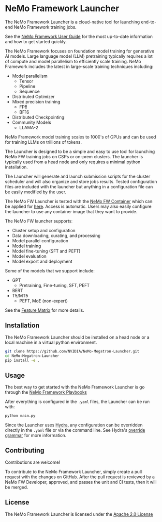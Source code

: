 # NeMo Framework Launcher

The NeMo Framework Launcher is a cloud-native tool for launching end-to-end NeMo Framework training jobs.

See the [NeMo Framework User Guide](https://docs.nvidia.com/nemo-framework/user-guide/latest/index.html) for
the most up-to-date information and how to get started quickly.

The NeMo Framework focuses on foundation model training for generative AI models. 
Large language model (LLM) pretraining typically requires a lot of compute and model parallelism to efficiently scale training.
NeMo Framework includes the latest in large-scale training techniques including:

- Model parallelism
  * Tensor
  * Pipeline
  * Sequence
- Distributed Optimizer
- Mixed precision training
  * FP8
  * BF16
- Distributed Checkpointing
- Community Models
  * LLAMA-2

NeMo Framework model training scales to 1000's of GPUs and can be used for training LLMs on trillions of tokens.

The Launcher is designed to be a simple and easy to use tool for launching NeMo FW training jobs
on CSPs or on-prem clusters. The launcher is typically used from a head node and only requires
a minimal python installation.

The Launcher will generate and launch submission scripts for the cluster scheduler and will also organize 
and store jobs results. Tested configuration files are included with the launcher but anything
in a configuration file can be easily modified by the user.

The NeMo FW Launcher is tested with the [NeMo FW Container](https://registry.ngc.nvidia.com/orgs/ea-bignlp/teams/ga-participants/containers/nemofw-training) which can be applied for [here](https://developer.nvidia.com/nemo-framework).
Access is automatic. 
Users may also easily configure the launcher to use any container image that they want to provide.

The NeMo FW launcher supports:
- Cluster setup and configuration
- Data downloading, curating, and processing
- Model parallel configuration
- Model training
- Model fine-tuning (SFT and PEFT)
- Model evaluation
- Model export and deployment


Some of the models that we support include:
- GPT
  * Pretraining, Fine-tuning, SFT, PEFT
- BERT
- T5/MT5
  * PEFT, MoE (non-expert)

See the [Feature Matrix](https://docs.nvidia.com/nemo-framework/user-guide/latest/featurematrix.html#gpt-models) for more details.


## Installation

The NeMo Framework Launcher should be installed on a head node or a local machine in a virtual python environment.

```bash
git clone https://github.com/NVIDIA/NeMo-Megatron-Launcher.git
cd NeMo-Megatron-Launcher
pip install -e .
```

## Usage

The best way to get started with the NeMo Framework Launcher is go through 
the [NeMo Framework Playbooks](https://docs.nvidia.com/nemo-framework/user-guide/latest/playbooks/index.html)

After everything is configured in the `.yaml` files, the Launcher can be run with:

```bash
python main.py
```

Since the Launcher uses [Hydra](https://hydra.cc/docs/intro/), 
any configuration can be overridden directly in the `.yaml` file or via the command line.
See Hydra's [override grammar](https://hydra.cc/docs/advanced/override_grammar/basic/) for more information. 

## Contributing

Contributions are welcome!

To contribute to the NeMo Framework Launcher, simply create a pull request with the changes on GitHub.
After the pull request is reviewed by a NeMo FW Developer, approved, and passes the unit and CI tests, 
then it will be merged.

## License

The NeMo Framework Launcher is licensed under the [Apache 2.0 License](https://github.com/NVIDIA/NeMo-Megatron-Launcher/blob/master/LICENSE)
